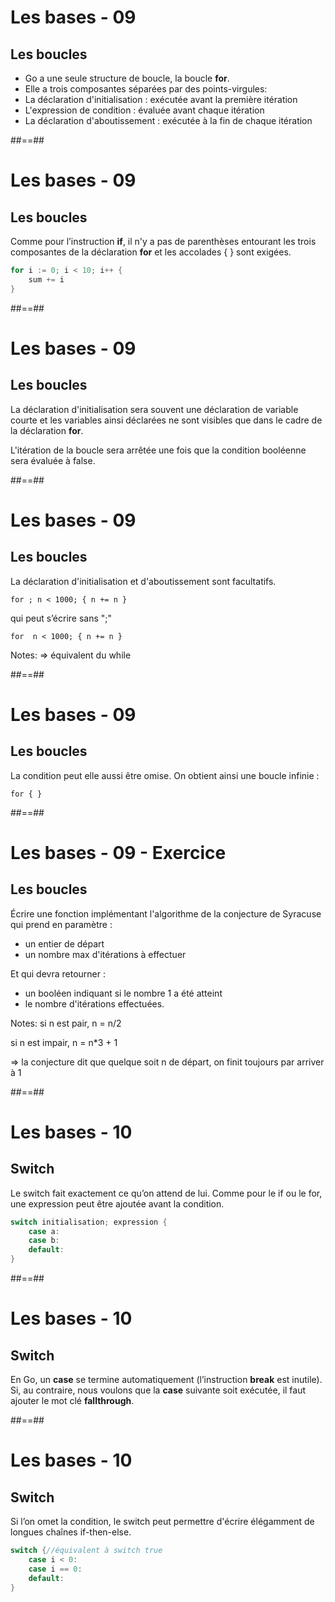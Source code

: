 <!-- .slide: class="sfeir-bg-white-3" -->

# Les bases - 09

## Les boucles

- Go a une seule structure de boucle, la boucle **for**.
- Elle a trois composantes séparées par des points-virgules:
- La déclaration d'initialisation : exécutée avant la première itération
- L'expression de condition : évaluée avant chaque itération
- La déclaration d'aboutissement : exécutée à la fin de chaque itération


##==##
<!-- .slide: class="with-code"-->

# Les bases - 09

## Les boucles

Comme pour l’instruction **if**, il n'y a pas de parenthèses entourant les trois composantes de la déclaration **for** et les accolades { } sont exigées.

```Go
for i := 0; i < 10; i++ {
	sum += i
}
```
<!-- .element: class="big-code" -->


##==##
<!-- .slide: class="sfeir-bg-white-3" -->

# Les bases - 09

## Les boucles

La déclaration d'initialisation sera souvent une déclaration de variable courte et les variables ainsi déclarées ne sont visibles que dans le cadre de la déclaration **for**.

L'itération de la boucle sera arrêtée une fois que la condition booléenne sera évaluée à false.


##==##
<!-- .slide: class="with-code" -->

# Les bases - 09

## Les boucles

La déclaration d'initialisation et d'aboutissement sont facultatifs.

`
for ; n < 1000; {
	n += n
}
`

qui peut s’écrire sans ";"

`
for  n < 1000; {
	n += n
}
`


Notes:
=> équivalent du while



##==##
<!-- .slide: class="with-code" -->

# Les bases - 09

## Les boucles

La condition peut elle aussi être omise.
On obtient ainsi une boucle infinie :

`for { }`


##==##
<!-- .slide: class="with-code" -->

# Les bases - 09 - Exercice

## Les boucles

Écrire une fonction implémentant l'algorithme de la conjecture de Syracuse qui prend en paramètre :
- un entier de départ
- un nombre max d'itérations à effectuer

Et qui devra retourner :

- un booléen indiquant si le nombre 1 a été atteint
- le nombre d'itérations effectuées.


Notes:
si n est pair, n = n/2

si n est impair, n = n*3 + 1

=> la conjecture dit que quelque soit n de départ, on finit toujours par arriver à 1



##==##
<!-- .slide: class="with-code" -->

# Les bases - 10

## Switch

Le switch fait exactement ce qu’on attend de lui. Comme pour le if ou le for, une expression peut être ajoutée avant la condition.
```Go
switch initialisation; expression {
    case a:
    case b:
    default:
}
```
<!-- .element: class="big-code" -->


##==##
<!-- .slide: class="sfeir-bg-white-3" -->

# Les bases - 10

## Switch

En Go, un **case** se termine automatiquement (l’instruction **break** est inutile).
Si, au contraire, nous voulons que la **case** suivante soit exécutée, il faut ajouter le mot clé **fallthrough**.


##==##
<!-- .slide: class="with-code" -->

# Les bases - 10

## Switch

Si l’on omet la condition, le switch peut permettre d'écrire élégamment de longues chaînes if-then-else.

```Go
switch {//équivalent à switch true
    case i < 0:
    case i == 0:
    default:
}
```
<!-- .element: class="big-code" -->
